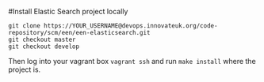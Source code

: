 
#Install Elastic Search project locally
```
git clone https://YOUR_USERNAME@devops.innovateuk.org/code-repository/scm/een/een-elasticsearch.git
git checkout master
git checkout develop
```
Then log into your vagrant box `vagrant ssh` and run `make install` where the project is.
